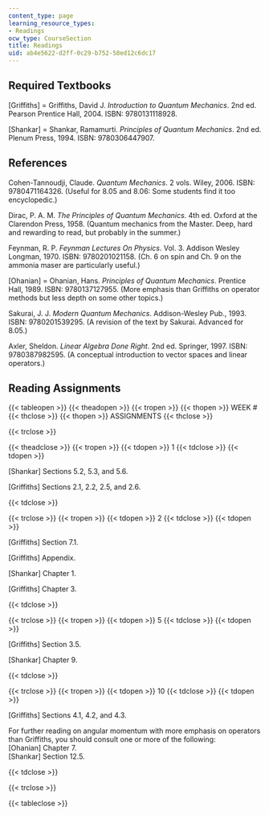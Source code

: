 ```yaml
---
content_type: page
learning_resource_types:
- Readings
ocw_type: CourseSection
title: Readings
uid: ab4e5622-d2ff-0c29-b752-58ed12c6dc17
---
```


Required Textbooks
------------------

\[Griffiths\] = Griffiths, David J. _Introduction to Quantum Mechanics_. 2nd ed. Pearson Prentice Hall, 2004. ISBN: 9780131118928.

\[Shankar\] = Shankar, Ramamurti. _Principles of Quantum Mechanics_. 2nd ed. Plenum Press, 1994. ISBN: 9780306447907.

References
----------

Cohen-Tannoudji, Claude. _Quantum Mechanics_. 2 vols. Wiley, 2006. ISBN: 9780471164326. (Useful for 8.05 and 8.06: Some students find it too encyclopedic.)

Dirac, P. A. M. _The Principles of Quantum Mechanics_. 4th ed. Oxford at the Clarendon Press, 1958. (Quantum mechanics from the Master. Deep, hard and rewarding to read, but probably in the summer.)

Feynman, R. P. _Feynman Lectures On Physics_. Vol. 3. Addison Wesley Longman, 1970. ISBN: 9780201021158. (Ch. 6 on spin and Ch. 9 on the ammonia maser are particularly useful.)

\[Ohanian\] = Ohanian, Hans. _Principles of Quantum Mechanics_. Prentice Hall, 1989. ISBN: 9780137127955. (More emphasis than Griffiths on operator methods but less depth on some other topics.)

Sakurai, J. J. _Modern Quantum Mechanics_. Addison-Wesley Pub., 1993. ISBN: 9780201539295. (A revision of the text by Sakurai. Advanced for 8.05.)

Axler, Sheldon. _Linear Algebra Done Right_. 2nd ed. Springer, 1997. ISBN: 9780387982595. (A conceptual introduction to vector spaces and linear operators.)

Reading Assignments
-------------------

{{< tableopen >}}
{{< theadopen >}}
{{< tropen >}}
{{< thopen >}}
WEEK #
{{< thclose >}}
{{< thopen >}}
ASSIGNMENTS
{{< thclose >}}

{{< trclose >}}

{{< theadclose >}}
{{< tropen >}}
{{< tdopen >}}
1
{{< tdclose >}}
{{< tdopen >}}


\[Shankar\] Sections 5.2, 5.3, and 5.6.

\[Griffiths\] Sections 2.1, 2.2, 2.5, and 2.6.


{{< tdclose >}}

{{< trclose >}}
{{< tropen >}}
{{< tdopen >}}
2
{{< tdclose >}}
{{< tdopen >}}


\[Griffiths\] Section 7.1.

\[Griffiths\] Appendix.

\[Shankar\] Chapter 1.

\[Griffiths\] Chapter 3.


{{< tdclose >}}

{{< trclose >}}
{{< tropen >}}
{{< tdopen >}}
5
{{< tdclose >}}
{{< tdopen >}}


\[Griffiths\] Section 3.5.

\[Shankar\] Chapter 9.


{{< tdclose >}}

{{< trclose >}}
{{< tropen >}}
{{< tdopen >}}
10
{{< tdclose >}}
{{< tdopen >}}


\[Griffiths\] Sections 4.1, 4.2, and 4.3.

For further reading on angular momentum with more emphasis on operators than Griffiths, you should consult one or more of the following:  
\[Ohanian\] Chapter 7.  
\[Shankar\] Section 12.5.


{{< tdclose >}}

{{< trclose >}}

{{< tableclose >}}